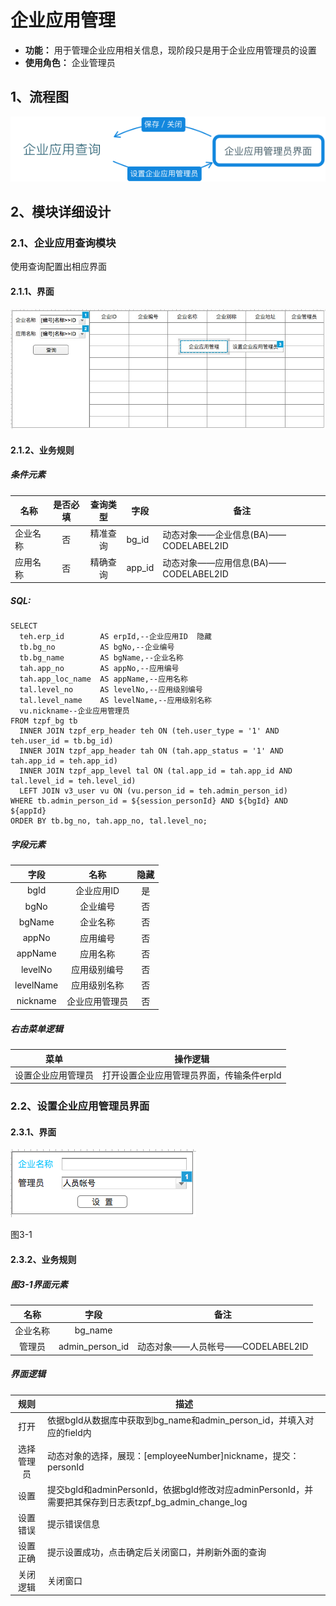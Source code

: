 # 企业应用管理
- **功能：** 用于管理企业应用相关信息，现阶段只是用于企业应用管理员的设置
- **使用角色：** 企业管理员

## 1、流程图
![](./img/2/2/企业应用管理流程图.png)

## 2、模块详细设计

### 2.1、企业应用查询模块
使用查询配置出相应界面

#### 2.1.1、界面
![](./img/2/2/企业应用查询界面.png)

#### 2.1.2、业务规则

##### 条件元素
|名称|是否必填|查询类型|字段|备注|
|---|:-----:|:-----:|---|---|
|企业名称|否|精准查询|bg_id|动态对象——企业信息(BA)——CODELABEL2ID|
|应用名称|否|精确查询|app_id|动态对象——应用信息(BA)——CODELABEL2ID|

##### SQL:
```
SELECT
  teh.erp_id        AS erpId,--企业应用ID  隐藏
  tb.bg_no          AS bgNo,--企业编号
  tb.bg_name        AS bgName,--企业名称
  tah.app_no        AS appNo,--应用编号
  tah.app_loc_name  AS appName,--应用名称
  tal.level_no      AS levelNo,--应用级别编号
  tal.level_name    AS levelName,--应用级别名称
  vu.nickname--企业应用管理员
FROM tzpf_bg tb
  INNER JOIN tzpf_erp_header teh ON (teh.user_type = '1' AND teh.user_id = tb.bg_id)
  INNER JOIN tzpf_app_header tah ON (tah.app_status = '1' AND tah.app_id = teh.app_id)
  INNER JOIN tzpf_app_level tal ON (tal.app_id = tah.app_id AND tal.level_id = teh.level_id)
  LEFT JOIN v3_user vu ON (vu.person_id = teh.admin_person_id)
WHERE tb.admin_person_id = ${session_personId} AND ${bgId} AND ${appId}
ORDER BY tb.bg_no, tah.app_no, tal.level_no;
```

##### 字段元素
|字段|名称|隐藏|
|:---:|:---:|:---:|
|bgId|企业应用ID|是|
|bgNo|企业编号|否|
|bgName|企业名称|否|
|appNo|应用编号|否|
|appName|应用名称|否|
|levelNo|应用级别编号|否|
|levelName|应用级别名称|否|
|nickname|企业应用管理员|否|

##### 右击菜单逻辑
|菜单|操作逻辑|
|:---:|-----|
|设置企业应用管理员|打开设置企业应用管理员界面，传输条件erpId|

### 2.2、设置企业应用管理员界面

#### 2.3.1、界面
![](./img/设置企业管理员界面.png)

图3-1

#### 2.3.2、业务规则

##### 图3-1界面元素
|名称|字段|备注
|:---:|:---:|---|
|企业名称|bg_name||
|管理员|admin_person_id|动态对象——人员帐号——CODELABEL2ID|

##### 界面逻辑
|规则|描述|
|:---:|---|
|打开|依据bgId从数据库中获取到bg_name和admin_person_id，并填入对应的field内|
|选择管理员|动态对象的选择，展现：[employeeNumber]nickname，提交：personId|
|设置|提交bgId和adminPersonId，依据bgId修改对应adminPersonId，并需要把其保存到日志表tzpf_bg_admin_change_log|
|设置错误|提示错误信息|
|设置正确|提示设置成功，点击确定后关闭窗口，并刷新外面的查询|
|关闭逻辑|关闭窗口|